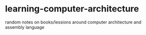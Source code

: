 # learning-computer-architecture
random notes on books/lessions around computer architecture and assembly language
